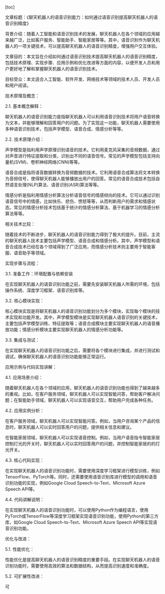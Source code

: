 
[toc]                    
                
                
文章标题：《聊天机器人的语音识别能力：如何通过语音识别提高聊天机器人的语音识别精度》

背景介绍：随着人工智能和语音识别技术的发展，聊天机器人在各个领域的应用越来越广泛，比如客户服务、智能助手、智能家居等等。其中，语音识别作为聊天机器人的一项关键技术，可以提高聊天机器人的语音识别精度，增强用户交互体验。

文章目的：本文旨在介绍如何通过语音识别技术提高聊天机器人的语音识别精度，包括技术原理、实现步骤、应用示例和优化改进等方面的内容，以便开发人员和用户更好地了解和掌握聊天机器人的语音识别技术。

目标受众：本文适合人工智能、软件开发、网络技术等领域的技术人员、开发人员和用户阅读。

技术原理及概念：

2.1. 基本概念解释：

聊天机器人的语音识别能力是指聊天机器人可以利用语音识别技术将用户语音转换为文本，并能够理解和回答用户的问题。为了实现这一功能，聊天机器人需要使用多种语音识别技术，包括声学模型、语音合成、情感分析等等。

2.2. 技术原理介绍：

声学模型是指利用声学原理识别语音的技术。它利用麦克风采集的音频数据，通过对声音进行特征提取和分类，识别出不同的语音信号。常见的声学模型包括支持向量机(SVM)、卷积神经网络(CNN)等等。

语音合成是指将语音数据转换为音频数据的技术。它利用语音合成算法将文本转换为音频信号，使得聊天机器人能够播放出用户的回答。常见的语音合成技术包括自然语言处理(NLP)算法、语音识别(ASR)算法等等。

情感分析是指利用情感分析算法分析语音信号的情感倾向的技术。它可以通过识别语音信号中的情感，比如快乐、悲伤、愤怒等等，从而判断用户的需求和情感状态。常见的情感分析技术包括基于统计的情感分析算法、基于机器学习的情感分析算法等等。

相关技术比较：

随着技术的不断进步，聊天机器人的语音识别能力得到了极大的提升。目前，主流的聊天机器人技术主要包括声学模型、语音合成和情感分析。其中，声学模型和语音合成技术已经在各个领域得到了广泛应用，而情感分析技术则主要用于智能客服、语音助手等领域。

实现步骤与流程：

3.1. 准备工作：环境配置与依赖安装

在实现聊天机器人的语音识别功能之前，需要先安装聊天机器人所需的环境，包括操作系统、深度学习框架、语音识别库等。

3.2. 核心模块实现：

核心模块实现是将聊天机器人的语音识别功能划分为多个模块，实现每个模块的技术实现和功能开发。其中，声学模型模块是实现聊天机器人语音识别的关键技术，主要包括声学模型训练、特征提取等；语音合成模块主要实现聊天机器人的语音播放功能；情感分析模块主要实现聊天机器人的情感分析功能等。

3.3. 集成与测试：

在实现聊天机器人的语音识别功能之后，需要将各个模块进行集成，并进行测试和调试，确保聊天机器人的语音识别功能能够正常运行。

应用示例与代码实现讲解：

4.1. 应用场景介绍：

随着聊天机器人在各个领域的应用，聊天机器人的语音识别功能也得到了越来越多的重视。比如，在客户服务领域，聊天机器人可以实现智能问答，帮助客户解决问题；在智能助手领域，聊天机器人可以实现语音交互，帮助用户完成各种任务。

4.2. 应用实例分析：

在客户服务领域，聊天机器人可以实现智能问答。例如，当用户咨询某个产品的信息时，聊天机器人可以实时回答用户的问题，提供相关信息和建议。

在智能家居领域，聊天机器人可以实现语音控制。例如，当用户语音指令智能家居控制灯光的开关时，聊天机器人可以实时回答用户的问题，并控制智能家居的的灯光开关。

4.3. 核心代码实现：

在实现聊天机器人的语音识别功能时，需要使用深度学习框架进行模型训练，例如TensorFlow、PyTorch等。同时，还需要使用语音识别库进行模型的调用和语音识别功能的实现，例如Google Cloud Speech-to-Text、Microsoft Azure Speech API等。

4.4. 代码讲解说明：

在实现聊天机器人的语音识别功能时，可以使用Python作为编程语言，使用PyTorch或TensorFlow等深度学习框架实现语音识别功能，使用Python的第三方库，如Google Cloud Speech-to-Text、Microsoft Azure Speech API等实现语音识别功能。

优化与改进：

5.1. 性能优化：

性能优化是提高聊天机器人的语音识别精度的重要手段。在实现聊天机器人的语音识别功能时，需要使用高效的算法和数据结构，从而提高识别速度和准确度。

5.2. 可扩展性改进：

可

